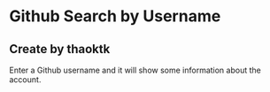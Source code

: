 # Github Search by Username
## Create by thaoktk

Enter a Github username and it will show some information about the account.
